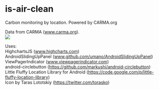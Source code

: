 # is-air-clean
Carbon monitoring by location. Powered by CARMA.org

Data from CARMA (www.carma.org).
<br>
<a href="http://www.carma.org/" title="Go to CARMA"><img src="http://carma.org/blog/wp-content/uploads/2007/11/carma_web.png" /></a>

Uses:
<br>
	HighchartsJS (www.highcharts.com)
<br>
	AndroidSlidingUpPanel (www.github.com/umano/AndroidSlidingUpPanel)
<br>
	ViewPagerIndicator (www.viewpagerindicator.com)
<br>
	android-circlebutton (https://github.com/markushi/android-circlebutton)
<br>
	Little Fluffy Location Library for Android (https://code.google.com/p/little-fluffy-location-library)
<br>
	Icon by Taras Lototskiy (https://twitter.com/torasko)
